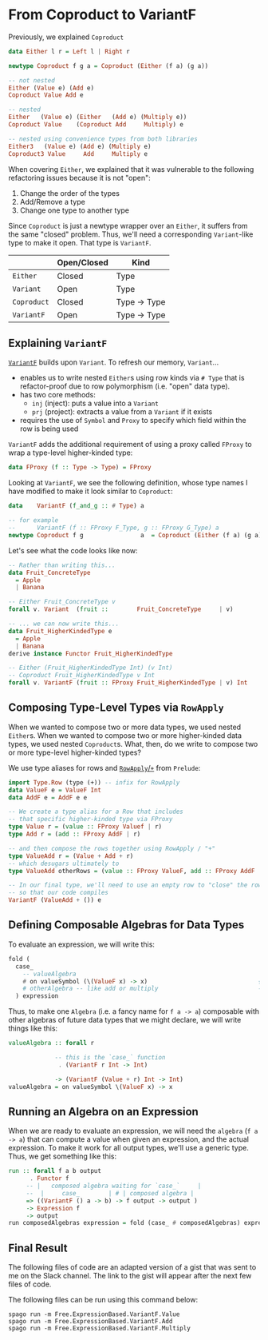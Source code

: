 # From Coproduct to VariantF

Previously, we explained `Coproduct`
```haskell
data Either l r = Left l | Right r

newtype Coproduct f g a = Coproduct (Either (f a) (g a))

-- not nested
Either (Value e) (Add e)
Coproduct Value Add e

-- nested
Either   (Value e) (Either   (Add e) (Multiply e))
Coproduct Value    (Coproduct Add     Multiply) e

-- nested using convenience types from both libraries
Either3   (Value e) (Add e) (Multiply e)
Coproduct3 Value     Add     Multiply e
```

When covering `Either`, we explained that it was vulnerable to the following refactoring issues because it is not "open":
1. Change the order of the types
2. Add/Remove a type
3. Change one type to another type

Since `Coproduct` is just a newtype wrapper over an `Either`, it suffers from the same "closed" problem. Thus, we'll need a corresponding `Variant`-like type to make it open. That type is `VariantF`.

| | Open/Closed | Kind
| - | - | - |
| `Either` | Closed | Type
| `Variant` | Open | Type
| `Coproduct` | Closed | Type -> Type
| `VariantF` | Open | Type -> Type

## Explaining `VariantF`

[`VariantF`](https://pursuit.purescript.org/packages/purescript-variant/5.0.0/docs/Data.Functor.Variant#t:VariantF) builds upon `Variant`. To refresh our memory, `Variant`...
- enables us to write nested `Either`s using row kinds via `# Type` that is refactor-proof due to row polymorphism (i.e. "open" data type).
- has two core methods:
    - `inj` (inject): puts a value into a `Variant`
    - `prj` (project): extracts a value from a `Variant` if it exists
- requires the use of `Symbol` and `Proxy` to specify which field within the row is being used

`VariantF` adds the additional requirement of using a proxy called `FProxy` to wrap a type-level higher-kinded type:
```haskell
data FProxy (f :: Type -> Type) = FProxy
```
Looking at `VariantF`, we see the following definition, whose type names I have modified to make it look similar to `Coproduct`:
```haskell
data    VariantF (f_and_g :: # Type) a

-- for example
--      VariantF (f :: FProxy F_Type, g :: FProxy G_Type) a
newtype Coproduct f g                a  = Coproduct (Either (f a) (g a))
```

Let's see what the code looks like now:
```haskell
-- Rather than writing this...
data Fruit_ConcreteType
  = Apple
  | Banana

-- Either Fruit_ConcreteType v
forall v. Variant  (fruit ::        Fruit_ConcreteType     | v)

-- ... we can now write this...
data Fruit_HigherKindedType e
  = Apple
  | Banana
derive instance Functor Fruit_HigherKindedType

-- Either (Fruit_HigherKindedType Int) (v Int)
-- Coproduct Fruit_HigherKindedType v Int
forall v. VariantF (fruit :: FProxy Fruit_HigherKindedType | v) Int
```

## Composing Type-Level Types via `RowApply`

When we wanted to compose two or more data types, we used nested `Either`s. When we wanted to compose two or more higher-kinded data types, we used nested `Coproduct`s. What, then, do we write to compose two or more type-level higher-kinded types?

We use type aliases for rows and [`RowApply`/`+`](https://pursuit.purescript.org/packages/purescript-typelevel-prelude/3.0.0/docs/Type.Row#t:RowApply) from `Prelude`:
```haskell
import Type.Row (type (+)) -- infix for RowApply
data ValueF e = ValueF Int
data AddF e = AddF e e

-- We create a type alias for a Row that includes
-- that specific higher-kinded type via FProxy
type Value r = (value :: FProxy Valuef | r)
type Add r = (add :: FProxy AddF | r)

-- and then compose the rows together using RowApply / "+"
type ValueAdd r = (Value + Add + r)
-- which desugars ultimately to
type ValueAdd otherRows = (value :: FProxy ValueF, add :: FProxy AddF | otherRows)

-- In our final type, we'll need to use an empty row to "close" the row
-- so that our code compiles
VariantF (ValueAdd + ()) e
```

## Defining Composable Algebras for Data Types

To evaluate an expression, we will write this:
```haskell
fold (
  case_
    -- valueAlgebra
    # on valueSymbol (\(ValueF x) -> x)                               {-
    # otherAlgebra -- like add or multiply                            -}
  ) expression
```
Thus, to make one `Algebra` (i.e. a fancy name for `f a -> a`) composable with other algebras of future data types that we might declare, we will write things like this:
```haskell
valueAlgebra :: forall r

             -- this is the `case_` function
              . (VariantF r Int -> Int)

             -> (VariantF (Value + r) Int -> Int)
valueAlgebra = on valueSymbol \(ValueF x) -> x
```

## Running an Algebra on an Expression

When we are ready to evaluate an expression, we will need the `algebra` (`f a -> a`) that can compute a value when given an expression, and the actual expression. To make it work for all output types, we'll use a generic type. Thus, we get something like this:
```haskell
run :: forall f a b output
      . Functor f
     -- |   composed algebra waiting for `case_`     |
     --  |     case_        | # | composed algebra |
     => ((VariantF () a -> b) -> f output -> output )
     -> Expression f
     -> output
run composedAlgebras expression = fold (case_ # composedAlgebras) expression
```

## Final Result

The following files of code are an adapted version of a gist that was sent to me on the Slack channel. The link to the gist will appear after the next few files of code.

The following files can be run using this command below:
```
spago run -m Free.ExpressionBased.VariantF.Value
spago run -m Free.ExpressionBased.VariantF.Add
spago run -m Free.ExpressionBased.VariantF.Multiply
```
